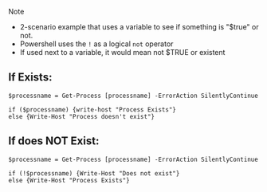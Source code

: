 > [!NOTE]
> - 2-scenario example that uses a variable to see if something is "$true" or not.
> - Powershell uses the `!` as a logical `not` operator
> - If used next to a variable, it would mean not $TRUE or existent


## If Exists:
```
$processname = Get-Process [processname] -ErrorAction SilentlyContinue

if ($processname) {write-host "Process Exists"}
else {Write-Host "Process doesn't exist"}
```


## If does NOT Exist:
```
$processname = Get-Process [processname] -ErrorAction SilentlyContinue

if (!$processname) {Write-Host "Does not exist"}
else {Write-Host "Process Exists"}
```
